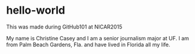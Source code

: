 # hello-world
This was made during GitHub101 at NICAR2015

My name is Christine Casey and I am a senior journalism major at UF.
I am from Palm Beach Gardens, Fla. and have lived in Florida all my life. 
